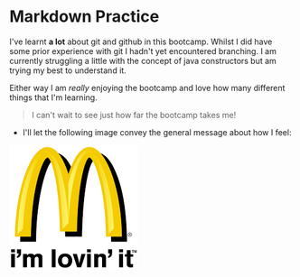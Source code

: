 # Markdown Practice 

I've learnt **a lot** about git and github in this bootcamp. 
Whilst I did have some prior experience with git I hadn't yet encountered branching. I am currently struggling a little with the concept of java constructors but am trying my best to understand it. 

Either way I am _*really*_ enjoying the bootcamp and love how many different things that I'm learning.

> I can't wait to see just how far the bootcamp takes me! 

- I'll let the following image convey the general message about how I feel: 

![I'm loving it](/im-loving-it.png)
